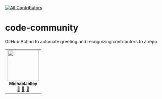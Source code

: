 <!-- CODE-COMMUNITY-BADGE:START - Do not remove or modify this section -->
[![All Contributors](https://img.shields.io/badge/code_community-1-orange.svg?style=flat-square)](#contributors)<!-- CODE-COMMUNITY-BADGE:END -->
# code-community
GitHub Action to automate greeting and recognizing contributors to a repo

<!-- CODE-COMMUNITY-LIST:START - Do not remove or modify this section -->
<table>
<tr>
<td align="center">
            <a href="https://github.com/MichaelJolley">
              <img src="https://avatars2.githubusercontent.com/u/1228996?v=4" width="100px;" alt=""/><br />
              <sub><b>MichaelJolley</b></sub></a><br /><a href="https://github.com/MichaelJolley/code-community/issues?q=author%3AMichaelJolley" title="Bug reports">🐛</a> <a href="https://github.com/MichaelJolley/code-community/commits?author=MichaelJolley" title="Documentation">📖</a> <a href="https://github.com/MichaelJolley/code-community/issues?q=author%3AMichaelJolley" title="Ideas, Planning, & Feedback">🤔</a> </td></tr>
</table>

<!-- CODE-COMMUNITY-LIST:END -->